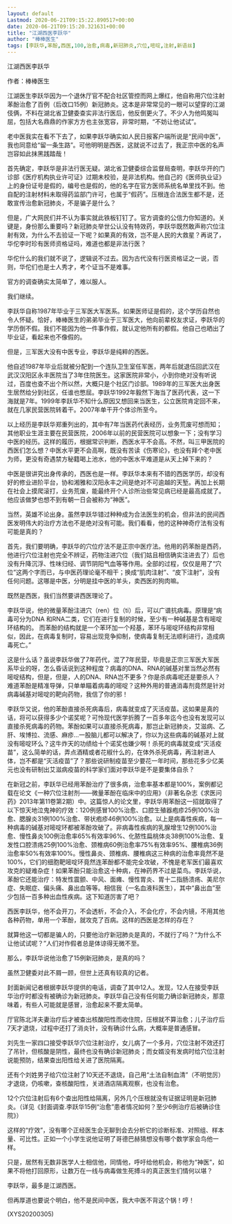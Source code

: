 ```yaml
---
layout: default
Lastmod: 2020-06-21T09:15:22.890517+00:00
date: 2020-06-21T09:15:20.321631+00:00
title: "江湖西医李跃华"
author: "棒棒医生"
tags: [李跃华,苯酚,西医,100,治愈,病毒,新冠肺炎,穴位,嘧啶,注射,新语丝]
---
```


江湖西医李跃华

作者：棒棒医生

江湖医生李跃华因为一个退休厅官不配合社区管控而网上爆红，他自称用穴位注射苯酚治愈了百例（后改口15例）新冠肺炎。这本是非常常见的一眼可以望穿的江湖伎俩，不料在湖北省卫健委查实非法行医后，他反倒更火了。不少人为他鸣冤叫屈，包括大名鼎鼎的作家方方也主张宽容，非常时期，“不妨让他试试”。

老中医我实在看不下去了，如果李跃华确实如人民日报客户端所说是“民间中医”，我也同意给“留一条生路”。可他明明是西医，这就说不过去了，我正宗中医的名声岂容如此抹黑践踏哉！

首先确定，李跃华是非法行医无疑。湖北省卫健委综合监督局查明，李跃华开的门诊部《医疗机构执业许可证》过期未校验，是非法机构。他自己的《医师执业证》上的身份证号是假的，编号也是假的，他的名字在官方医师系统名单里找不到。他自配的注射材料未取得药监部门许可，也属于“假药”。压根连合法医生都不是，还敢宣传治愈新冠肺炎，不是骗子是什么？

但是，广大网民们并不认为事实就此铁板钉钉了。官方调查的公信力你知道的。关键是，身份那么重要吗？新冠肺炎举世公认没有特效药，李跃华既然敢声称穴位注射有效，为什么不去验证一下呢？如果真的有效，岂不是人民的大救星？再说了，华佗李时珍有医师资格证吗，难道也都是非法行医？

华佗什么的我们就不说了，逻辑说不过去。因为古代没有行医资格证之一说，否则，华佗们也是士人秀才，考个证当不是难事。

官方的调查确实太简单了，难以服人。

我们继续。

李跃华自称1987年毕业于三军医大军医系。如果医师证是假的，这个学历自然也令人怀疑。恰好，棒棒医生的弟弟毕业于三军医大，他向前辈校友求证，李跃华的学历倒不假。我们不能因为他一件事作假，就认定他所有的都假。他自己也晒出了毕业证，看起来也不像假的。

但是，三军医大没有中医专业，李跃华是纯粹的西医。

他自述1987年毕业后就被分配到一个连队卫生室任军医，两年后就退伍回武汉在武汉汉阳区永丰医院当了3年住院医生。这家医院非常小，小到你绝对没有听说过，百度也查不出个所以然，大概只是个社区门诊部。1989年的三军医大出身医生居然给分到社区，任谁也憋屈。李跃华1992年毅然下海当了医药代表，这一下海就是7年。1999年李跃华不知什么原因又想回来当医生，公立医院肯定回不来，就在几家民营医院转着干。2007年单干开个体诊所至今。

以上经历是李跃华郑重列出的，其中有7年当医药代表经历，业务荒废可想而知；其他职业生涯主要在民营医院，2006年以前的民营医院可以想象一下；没有学习中医的经历。这样的履历，根据常识判断，西医水平不会高。不然，叫三甲医院的西医们怎么想？中医水平更不会高啊，既没有苦读《伤寒论》，也没有拜个老中医为师，更没有奇遇禁方秘籍喝上池水，他的中医水平难道是从天上掉下来的？

中医是很讲究出身传承的，西医也是一样。李跃华本来有不错的西医学历，却没有好的修业进阶平台，协和湘雅和汉阳永丰之间是绝对不可逾越的天堑。再加上长期在社会上摸爬滚打，业务荒废，能最终开个人诊所治些常见病已经是最高成就了。他应该做梦也想不到有朝一日会被称为“神医”。

当然，英雄不论出身。虽然李跃华错过种种成为合法医生的机会，但非法的民间西医发明伟大的治疗方法也不是绝对没有可能。我们看看，他的这种神奇疗法有没有可能是真的？

首先，我们要明确，李跃华的穴位疗法不是正宗中医疗法。他用的药苯酚是西药，他进行穴位注射也完全不辨证，药物注进穴位（我们姑且相信确实注进去了）后也没有升降沉浮、性味归经、调节阴阳气血等等作用。全部的过程，仅仅是用了“穴位”这两个字而已，与中医药理论毫不相干；换成“肌肉注射”、“皮下注射”，没有任何问题。这哪是中医，分明是挂中医的羊头，卖西医的狗肉嘛。

既然是西医，我们当然要讲西医理论了。

李跃华说，他的微量苯酚注进穴（ren）位（ti）后，可以广谱抗病毒。原理是“病毒可分为DNA 和RNA二类，它们在进行复制的时候，至少有一种碱基是含有嘧啶环结构的。 而苯酚的结构就是一个苯环加一个羟基，苯环与嘧啶环结构非常相似，因此，在病毒复制时，容易出现竞争抑制，使病毒复制无法顺利进行，造成病毒死亡。”

这是什么话？虽说李跃华做了7年药代，混了7年民营，毕竟是正宗三军医大军医系毕业的呀，怎么昏话说到这种程度？病毒的DNA、RNA的碱基对里当然必然有嘧啶结构，但是，但是，人的DNA、RNA岂不更多？你是杀病毒呢还是要杀人？难道苯酚是精准导弹，只单单瞄着病毒的嘧啶？这种外用的普通消毒剂竟然是针对病毒碱基对嘧啶的靶向药物，我信了你的邪！

李跃华又说，他的苯酚直接杀死病毒后，病毒就变成了灭活疫苗。这如果是真的话，将可以获得多少个诺奖呢？可怜现代医学折腾了一百多年迄今也没有发现可以直接杀死病毒的药物。苯酚如果可以直接杀死病毒，那岂止新冠肺炎，艾滋病、乙肝、埃博拉、流感、麻疹...一股脑儿都可以解决了，你以为这些病毒的碱基对上就没有嘧啶环么？这牛炸天的功绩给十个诺奖也嫌少啊！杀死的病毒就变成“灭活疫苗”，这么简单的话，弄点酒精或者花椒什么的，在体外杀死病毒，再注射进人体，岂不都是“灭活疫苗”了？那些说研制疫苗至少要花一年时间，那些花多少亿美元也没有研制出艾滋病疫苗的科学家们面对李跃华是不是要集体自杀？

在新冠之前，李跃华已经用苯酚治疗了很多病，治愈率基本都是100%，案例都记载在论文《一种穴位注射剂——微量苯酚在临床中的应用》（非著名杂志《求医问药》2013年第11卷第2期）中。这篇惊人的论文里，李跃华用苯酚这一招就取得了以下惊天地泣鬼神的疗效：120例感冒100%治愈、口腔生殖器疱疹25例100%治愈、腮腺炎31例100%治愈、带状疱疹46例100%治愈。以上是病毒性疾病，每一种病毒的碱基对嘧啶环都被苯酚攻破了。非病毒性疾病的乳腺增生12例100%治愈、慢性鼻炎100例治愈率65%有效率96%、化脓性扁桃体炎38例100%治愈、复发性口腔溃疡25例100%治愈、颈椎病60例治愈率75%有效率95%、腰椎病36例治愈率50%有效率100%。慢性鼻炎、颈椎病、腰椎病这三种病的治愈率竟然不是100%，它们的细胞靶嘧啶环竟然连苯酚都不能完全攻破，不愧是老军医们最喜欢攻克的疑难杂症！如果苯酚只能治愈这十种病，在神药界不过是菜鸟。李跃华说，苯酚它还能治疗：特发性震颤、中风、面瘫、慢性胃炎、胃十二指肠溃疡、美尼尔症、失眠症、偏头痛、鼻出血等等。相信我（一名血液科医生），其中“鼻出血”至少包括一百多种出血性疾病。这下知道厉害了吧？

西医李跃华，他不会开刀，不会透析，不会介入，不会化疗，不会内镜，不用其他各种药物，单用一个苯酚，就攻克了百病。这样的西医是怎样的存在？

就算他这一切都是骗人的，只要他治疗新冠肺炎是真的，不就行了吗？“为什么不让他试试呢？”人们对作假者总是体谅得无微不至。

那么，李跃华说他治愈了15例新冠肺炎，是真的吗？

虽然卫健委对此不屑一顾，但世上还真有较真的记者。

封面新闻记者根据李跃华提供的电话，调查了其中12人。发现，12人在接受李跃华治疗时都没有被确诊为新冠肺炎。李跃华自己没有任何能力确诊新冠肺炎，那意味着，有些人可能就是感冒，治愈起来不要太简单。

厅官陈北洋夫妻治疗后才被查出核酸阳性而收住院，压根就不算治愈；儿子治疗后7天才退烧，过程中还打了消炎针，没有确诊什么病，大概率是普通感冒。

刘先生一家四口接受李跃华穴位注射治疗，女儿病了一个多月，穴位注射不效还打了吊针，但核酸是阴性，最终也没有确诊新冠肺炎；而女婿没有发病时给穴位注射说能预防，结果查出阳性给关进了医院隔离。

还有个刘姓男子给穴位注射了10天还不退烧，自己用“土法自制血清”（不明觉厉）才退烧，仍咳嗽，查核酸阳性，关进酒店隔离观察，也没有治愈。

12个穴位注射后有6个查出阳性给隔离，另外几个压根就没有证据证明是新冠肺炎。（详见《封面调查.李跃华15例“治愈”患者情况如何？至少6例治疗后被确诊住院》）

这样的“疗效”，没有哪个正经医生会无聊到会去分析它的诊断标准、对照组、样本量、可比性。正如一个小学生说他证明了哥德巴赫猜想没有哪个数学家会鸟他一样。

只是，居然有无数非医学人士相信他，同情他，呼吁给他机会，称他为“神医”，如果不将他打回原形，让数万在一线与病毒做生死搏斗的真正医生们情何以堪？

李跃华，最多是江湖西医。

但再厚道也要说个明白，他不是民间中医，我大中医不背这个锅！哼！

(XYS20200305)

